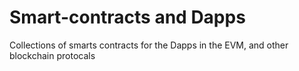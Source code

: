 # Smart-contracts and Dapps

Collections of smarts contracts for the Dapps in the EVM, and other blockchain protocals
